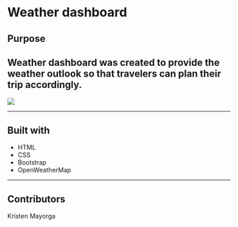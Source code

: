 # Weather dashboard

## Purpose 

Weather dashboard was created to provide the weather outlook so that travelers can plan their trip accordingly. 
---


![](assets/css/images/weather.png)


---

## Built with 
* HTML
* CSS 
* Bootstrap
* OpenWeatherMap


---

## Contributors 

Kristen Mayorga 
